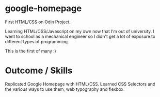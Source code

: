 # google-homepage
First HTML/CSS on Odin Project.

Learning HTML/CSS/Javascript on my own now that I'm out of university. I went to school as a mechanical engineer so I didn't get a lot of exposure to different types of programming. 

This is the first of many :)

# Outcome / Skills
Replicated Google Homepage with HTML/CSS. Learned CSS Selectors and the various ways to use them, web typography and flexbox. 
